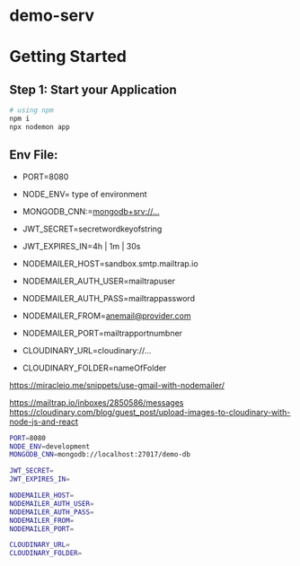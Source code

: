 # demo-serv

# Getting Started

## Step 1: Start your Application

```bash
# using npm
npm i
npx nodemon app
```

## Env File:

- PORT=8080
- NODE_ENV= type of environment
- MONGODB_CNN:=<mongodb+srv://...>

- JWT_SECRET=secretwordkeyofstring
- JWT_EXPIRES_IN=4h | 1m | 30s

- NODEMAILER_HOST=sandbox.smtp.mailtrap.io
- NODEMAILER_AUTH_USER=mailtrapuser
- NODEMAILER_AUTH_PASS=mailtrappassword
- NODEMAILER_FROM=anemail@provider.com
- NODEMAILER_PORT=mailtrapportnumbner

- CLOUDINARY_URL=cloudinary://...
- CLOUDINARY_FOLDER=nameOfFolder

https://miracleio.me/snippets/use-gmail-with-nodemailer/

https://mailtrap.io/inboxes/2850586/messages
https://cloudinary.com/blog/guest_post/upload-images-to-cloudinary-with-node-js-and-react


```bash
PORT=8080
NODE_ENV=development
MONGODB_CNN=mongodb://localhost:27017/demo-db

JWT_SECRET=
JWT_EXPIRES_IN=

NODEMAILER_HOST=
NODEMAILER_AUTH_USER=
NODEMAILER_AUTH_PASS=
NODEMAILER_FROM=
NODEMAILER_PORT=

CLOUDINARY_URL=
CLOUDINARY_FOLDER=
```
